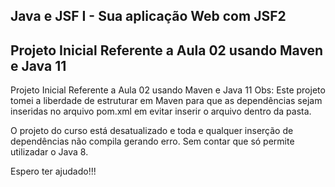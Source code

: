 ## Java e JSF I - Sua aplicação Web com JSF2 

## Projeto Inicial Referente a Aula 02 usando Maven e Java 11

Projeto Inicial Referente a Aula 02 usando Maven e Java 11
Obs: Este projeto tomei a liberdade de estruturar em Maven para que as dependências sejam inseridas no arquivo pom.xml em evitar inserir o arquivo dentro da pasta.

O projeto do curso está desatualizado e toda e qualquer inserção de dependências não compila gerando erro. Sem contar que só permite utilizadar o Java 8.

Espero ter ajudado!!!
 
